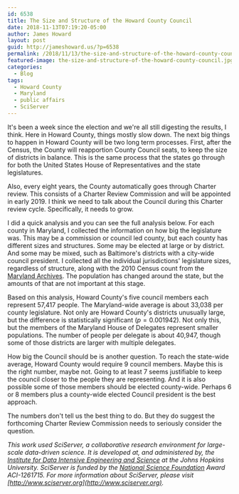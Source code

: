 ```yaml
---
id: 6538
title: The Size and Structure of the Howard County Council
date: 2018-11-13T07:19:20-05:00
author: James Howard
layout: post
guid: http://jameshoward.us/?p=6538
permalink: /2018/11/13/the-size-and-structure-of-the-howard-county-council/
featured-image: the-size-and-structure-of-the-howard-county-council.jpg
categories:
  - Blog
tags:
  - Howard County
  - Maryland
  - public affairs
  - SciServer
---
```

It's been a week since the election and we're all still digesting
the results, I think. Here in Howard County, things mostly slow
down. The next big things to happen in Howard County will be two
long term processes. First, after the Census, the County will
reapportion County Council seats, to keep the size of districts in
balance. This is the same process that the states go through for
both the United States House of Representatives and the state
legislatures.

Also, every eight years, the County automatically goes through
Charter review. This consists of a Charter Review Commission and
will be appointed in early 2019. I think we need to talk about the
Council during this Charter review cycle. Specifically, it needs
to grow.

I did a quick analysis and you can see the full analysis below. For
each county in Maryland, I collected the information on how big the
legislature was. This may be a commission or council led county,
but each county has different sizes and structures. Some may be
elected at large or by district. And some may be mixed, such as
Baltimore's districts with a city-wide council president. I collected
all the individual jurisdictions' legislature sizes, regardless of
structure, along with the 2010 Census count from the [Maryland
Archives](http://mdmanual.msa.maryland.gov/). The population has
changed around the state, but the amounts of that are not important
at this stage.

Based on this analysis, Howard County's five council members each
represent 57,417 people. The Maryland-wide average is about 33,038
per county legislature. Not only are Howard County's districts
unusually large, but the difference is statistically significant
($p = 0.001942$). Not only this, but the members of the Maryland
House of Delegates represent smaller populations. The number of
people per delegate is about 40,947, though some of those districts
are larger with multiple delegates.

How big the Council should be is another question. To reach the
state-wide average, Howard County would require 9 council members.
Maybe this is the right number, maybe not. Going to at least 7 seems
justifiable to keep the council closer to the people they are
representing. And it is also possible some of those members should
be elected county-wide. Perhaps 6 or 8 members plus a county-wide
elected Council president is the best approach.

The numbers don't tell us the best thing to do. But they do suggest
the forthcoming Charter Review Commission needs to seriously consider
the question.

<script src="https://gist.github.com/howardjp/5c1750568a526611c51dc8d83c3f7876.js"></script>

_This work used SciServer, a collaborative research environment for
large-scale data-driven science. It is developed at, and administered
by, the [Institute for Data Intensive Engineering and
Science](http://idies.jhu.edu/) at the Johns Hopkins University.
SciServer is funded by the [National Science Foundation](https://nsf.gov/)
Award ACI-1261715. For more information about SciServer, please
visit [http://www.sciserver.org](http://www.sciserver.org)._
